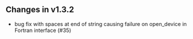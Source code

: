 Changes in v1.3.2
------------------
- bug fix with spaces at end of string causing failure on open_device in Fortran interface (#35)
